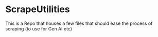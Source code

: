 # ScrapeUtilities
This is a Repo that houses a few files that should ease the process of scraping (to use for Gen AI etc)
